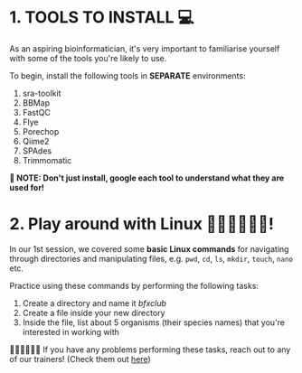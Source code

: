 # 1. TOOLS TO INSTALL 💻
As an aspiring bioinformatician, it's very important to familiarise yourself with some of the tools you're likely to use.

To begin, install the following tools in **SEPARATE** environments:
1. sra-toolkit
2. BBMap
3. FastQC
4. Flye
5. Porechop
6. Qiime2
7. SPAdes
8. Trimmomatic

**🔎 NOTE: Don't just install, google each tool to understand what they are used for!**

# 2. Play around with Linux 👨🏾‍💻👩🏾‍💻!
In our 1st session, we covered some **basic Linux commands** for navigating through directories and manipulating files, e.g. `pwd`, `cd`, `ls`, `mkdir`, `touch`, `nano` etc.

Practice using these commands by performing the following tasks:
1. Create a directory and name it *bfxclub*
2. Create a file inside your new directory
3. Inside the file, list about 5 organisms (their species names) that you're interested in working with

🙋🏾‍♂🙋🏾‍♀️ If you have any problems performing these tasks, reach out to any of our trainers! (Check them out [here](https://github.com/sianicole/bfx_club_ke/blob/main/README.md))
